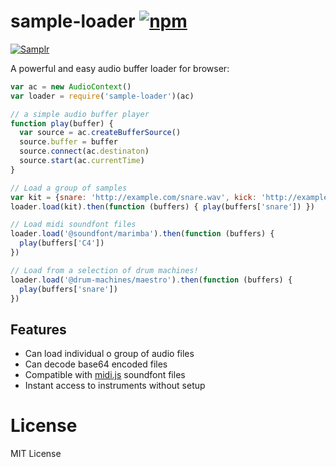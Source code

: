 # sample-loader [![npm](https://img.shields.io/npm/v/sample-loader.svg)](https://www.npmjs.com/package/sample-loader)

[![Samplr](https://img.shields.io/badge/samplr-instrument-32bbee.svg)](https://github.com/danigb/samplr)

A powerful and easy audio buffer loader for browser:

```js
var ac = new AudioContext()
var loader = require('sample-loader')(ac)

// a simple audio buffer player
function play(buffer) {
  var source = ac.createBufferSource()
  source.buffer = buffer
  source.connect(ac.destinaton)
  source.start(ac.currentTime)
}

// Load a group of samples
var kit = {snare: 'http://example.com/snare.wav', kick: 'http://example.com/kick.mp3'}
loader.load(kit).then(function (buffers) { play(buffers['snare']) })

// Load midi soundfont files
loader.load('@soundfont/marimba').then(function (buffers) {
  play(buffers['C4'])
})

// Load from a selection of drum machines!
loader.load('@drum-machines/maestro').then(function (buffers) {
  play(buffers['snare'])
})
```

## Features

- Can load individual o group of audio files
- Can decode base64 encoded files
- Compatible with [midi.js]() soundfont files
- Instant access to instruments without setup

# License

MIT License
